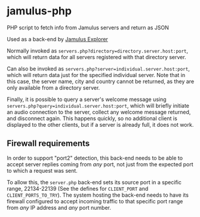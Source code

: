 # jamulus-php
PHP script to fetch info from Jamulus servers and return as JSON

Used as a back-end by [Jamulus Explorer](https://github.com/softins/jamulus-web)

Normally invoked as `servers.php?directory=directory.server.host:port`, which will
return data for all servers registered with that directory server.

Can also be invoked as `servers.php?server=individual.server.host:port`, which will
return data just for the specified individual server. Note that in this case,
the server name, city and country cannot be returned, as they are only available
from a directory server.

Finally, it is possible to query a server's welcome message using
`servers.php?query=individual.server.host:port`, which will briefly initiate
an audio connection to the server, collect any welcome message returned,
and disconnect again. This happens quickly, so no additional client is displayed
to the other clients, but if a server is already full, it does not work.

## Firewall requirements

In order to support "port2" detection, this back-end needs to be able to accept
server replies coming from _any_ port, not just from the expected port to which
a request was sent.

To allow this, the `server.php` back-end sets its source port in a specific range,
22134-22139 (See the defines for `CLIENT_PORT` and `CLIENT_PORTS_TO_TRY`).
The system hosting the back-end needs to have its firewall configured to accept incoming
traffic to that specific port range from _any_ IP address and _any_ port number.
